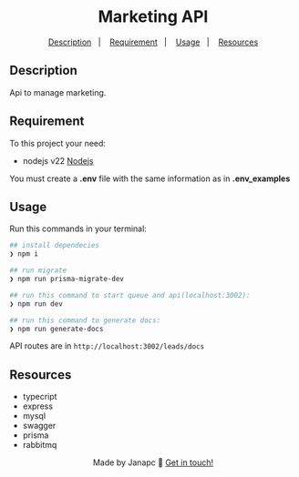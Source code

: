 <div align="center">
  <h1>Marketing API</h1>

<a href="#description">Description</a>&nbsp;&nbsp;&nbsp;|&nbsp;&nbsp;&nbsp;
<a href="#requirement">Requirement</a>&nbsp;&nbsp;&nbsp;|&nbsp;&nbsp;&nbsp;
<a href="#usage">Usage</a>&nbsp;&nbsp;&nbsp;|&nbsp;&nbsp;&nbsp;
<a href="#resources">Resources</a>

</div>

## Description

Api to manage marketing.

## Requirement

To this project your need:

- nodejs v22 [Nodejs](https://nodejs.org/en/download)

You must create a **.env** file with the same information as in **.env_examples**

## Usage

Run this commands in your terminal:

```sh
## install dependecies
❯ npm i

## run migrate
❯ npm run prisma-migrate-dev

## run this command to start queue and api(localhost:3002):
❯ npm run dev

## run this command to generate docs:
❯ npm run generate-docs

```

API routes are in `http://localhost:3002/leads/docs`

## Resources

- typecript
- express
- mysql
- swagger
- prisma
- rabbitmq

<div align="center">

Made by Janapc 🤘 [Get in touch!](https://www.linkedin.com/in/janaina-pedrina/)

</div>

